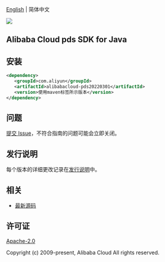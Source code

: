 [English](README.md) | 简体中文

![](https://aliyunsdk-pages.alicdn.com/icons/AlibabaCloud.svg)

## Alibaba Cloud pds SDK for Java

## 安装

```xml
<dependency>
   <groupId>com.aliyun</groupId>
   <artifactId>alibabacloud-pds20220301</artifactId>
   <version>使用maven标签所示版本</version>
</dependency>
```

## 问题

[提交 Issue](https://github.com/aliyun/alibabacloud-java-async-sdk/issues/new)，不符合指南的问题可能会立即关闭。

## 发行说明

每个版本的详细更改记录在[发行说明](./ChangeLog.txt)中。

## 相关

- [最新源码](https://github.com/aliyun/alibabacloud-async-java-sdk/)

## 许可证

[Apache-2.0](http://www.apache.org/licenses/LICENSE-2.0)

Copyright (c) 2009-present, Alibaba Cloud All rights reserved.
